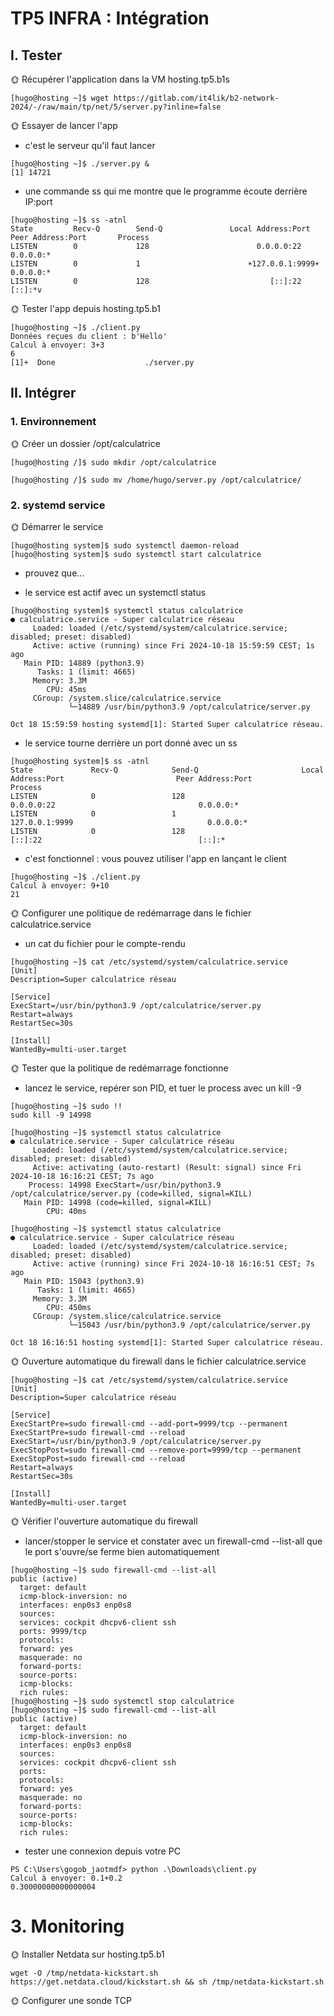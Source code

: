 # TP5 INFRA : Intégration

## I. Tester

🌞 Récupérer l'application dans la VM hosting.tp5.b1s

```
[hugo@hosting ~]$ wget https://gitlab.com/it4lik/b2-network-2024/-/raw/main/tp/net/5/server.py?inline=false
```

🌞 Essayer de lancer l'app

- c'est le serveur qu'il faut lancer

```
[hugo@hosting ~]$ ./server.py &
[1] 14721
```

- une commande ss qui me montre que le programme écoute derrière IP:port

```
[hugo@hosting ~]$ ss -atnl
State         Recv-Q        Send-Q               Local Address:Port               Peer Address:Port       Process
LISTEN        0             128                        0.0.0.0:22                      0.0.0.0:*
LISTEN        0             1                        ☀️127.0.0.1:9999☀️                   0.0.0.0:*
LISTEN        0             128                           [::]:22                         [::]:*v
```

🌞 Tester l'app depuis hosting.tp5.b1

```
[hugo@hosting ~]$ ./client.py
Données reçues du client : b'Hello'
Calcul à envoyer: 3+3
6
[1]+  Done                    ./server.py
```

## II. Intégrer

### 1. Environnement

🌞 Créer un dossier /opt/calculatrice

```
[hugo@hosting /]$ sudo mkdir /opt/calculatrice

[hugo@hosting /]$ sudo mv /home/hugo/server.py /opt/calculatrice/
```

### 2. systemd service

🌞 Démarrer le service

```
[hugo@hosting system]$ sudo systemctl daemon-reload
[hugo@hosting system]$ sudo systemctl start calculatrice
```

- prouvez que...

- le service est actif avec un systemctl status

```
[hugo@hosting system]$ systemctl status calculatrice
● calculatrice.service - Super calculatrice réseau
     Loaded: loaded (/etc/systemd/system/calculatrice.service; disabled; preset: disabled)
     Active: active (running) since Fri 2024-10-18 15:59:59 CEST; 1s ago
   Main PID: 14889 (python3.9)
      Tasks: 1 (limit: 4665)
     Memory: 3.3M
        CPU: 45ms
     CGroup: /system.slice/calculatrice.service
             └─14889 /usr/bin/python3.9 /opt/calculatrice/server.py

Oct 18 15:59:59 hosting systemd[1]: Started Super calculatrice réseau.
```

- le service tourne derrière un port donné avec un ss

```
[hugo@hosting system]$ ss -atnl
State             Recv-Q            Send-Q                       Local Address:Port                         Peer Address:Port            Process
LISTEN            0                 128                                0.0.0.0:22                                0.0.0.0:*
LISTEN            0                 1                                127.0.0.1:9999                              0.0.0.0:*
LISTEN            0                 128                                   [::]:22                                   [::]:*
```

- c'est fonctionnel : vous pouvez utiliser l'app en lançant le client

```
[hugo@hosting ~]$ ./client.py
Calcul à envoyer: 9+10
21
```

🌞 Configurer une politique de redémarrage dans le fichier calculatrice.service

- un cat du fichier pour le compte-rendu

```
[hugo@hosting ~]$ cat /etc/systemd/system/calculatrice.service
[Unit]
Description=Super calculatrice réseau

[Service]
ExecStart=/usr/bin/python3.9 /opt/calculatrice/server.py
Restart=always
RestartSec=30s

[Install]
WantedBy=multi-user.target
```

🌞 Tester que la politique de redémarrage fonctionne

- lancez le service, repérer son PID, et tuer le process avec un kill -9 <PID>

```
[hugo@hosting ~]$ sudo !!
sudo kill -9 14998

[hugo@hosting ~]$ systemctl status calculatrice
● calculatrice.service - Super calculatrice réseau
     Loaded: loaded (/etc/systemd/system/calculatrice.service; disabled; preset: disabled)
     Active: activating (auto-restart) (Result: signal) since Fri 2024-10-18 16:16:21 CEST; 7s ago
    Process: 14998 ExecStart=/usr/bin/python3.9 /opt/calculatrice/server.py (code=killed, signal=KILL)
   Main PID: 14998 (code=killed, signal=KILL)
        CPU: 40ms

[hugo@hosting ~]$ systemctl status calculatrice
● calculatrice.service - Super calculatrice réseau
     Loaded: loaded (/etc/systemd/system/calculatrice.service; disabled; preset: disabled)
     Active: active (running) since Fri 2024-10-18 16:16:51 CEST; 7s ago
   Main PID: 15043 (python3.9)
      Tasks: 1 (limit: 4665)
     Memory: 3.3M
        CPU: 450ms
     CGroup: /system.slice/calculatrice.service
             └─15043 /usr/bin/python3.9 /opt/calculatrice/server.py

Oct 18 16:16:51 hosting systemd[1]: Started Super calculatrice réseau.
```

🌞 Ouverture automatique du firewall dans le fichier calculatrice.service

```
[hugo@hosting ~]$ cat /etc/systemd/system/calculatrice.service
[Unit]
Description=Super calculatrice réseau

[Service]
ExecStartPre=sudo firewall-cmd --add-port=9999/tcp --permanent
ExecStartPre=sudo firewall-cmd --reload
ExecStart=/usr/bin/python3.9 /opt/calculatrice/server.py
ExecStopPost=sudo firewall-cmd --remove-port=9999/tcp --permanent
ExecStopPost=sudo firewall-cmd --reload
Restart=always
RestartSec=30s

[Install]
WantedBy=multi-user.target
```

🌞 Vérifier l'ouverture automatique du firewall

- lancer/stopper le service et constater avec un firewall-cmd --list-all que le port s'ouvre/se ferme bien automatiquement

```
[hugo@hosting ~]$ sudo firewall-cmd --list-all
public (active)
  target: default
  icmp-block-inversion: no
  interfaces: enp0s3 enp0s8
  sources:
  services: cockpit dhcpv6-client ssh
  ports: 9999/tcp
  protocols:
  forward: yes
  masquerade: no
  forward-ports:
  source-ports:
  icmp-blocks:
  rich rules:
[hugo@hosting ~]$ sudo systemctl stop calculatrice
[hugo@hosting ~]$ sudo firewall-cmd --list-all
public (active)
  target: default
  icmp-block-inversion: no
  interfaces: enp0s3 enp0s8
  sources:
  services: cockpit dhcpv6-client ssh
  ports:
  protocols:
  forward: yes
  masquerade: no
  forward-ports:
  source-ports:
  icmp-blocks:
  rich rules:
```

- tester une connexion depuis votre PC

```
PS C:\Users\gogob_jaotmdf> python .\Downloads\client.py
Calcul à envoyer: 0.1+0.2
0.30000000000000004
```

# 3. Monitoring

🌞 Installer Netdata sur hosting.tp5.b1

```
wget -O /tmp/netdata-kickstart.sh https://get.netdata.cloud/kickstart.sh && sh /tmp/netdata-kickstart.sh
```

🌞 Configurer une sonde TCP